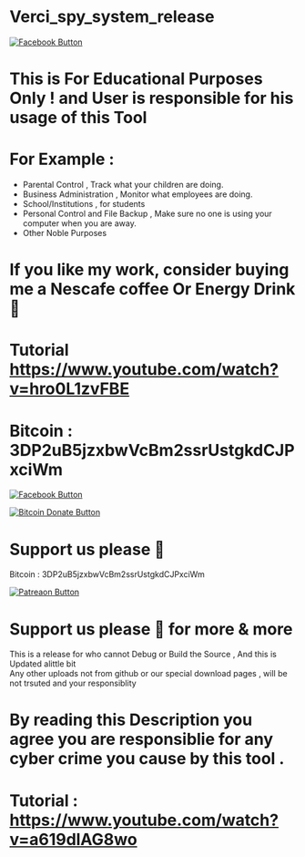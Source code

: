 # Verci_spy_system_release



[![Facebook Button](https://raw.githubusercontent.com/SaherBlueEagle/BlueEagle-XPR-Open-Source/main/ficon.png)](https://www.facebook.com/search/top?q=saher%20blue%20eagle)


# This is For Educational Purposes Only ! and User is responsible for his usage of this Tool

# For Example : 
- Parental Control , Track what your children are doing.
- Business Administration , Monitor what employees are doing.
- School/Institutions , for students
- Personal Control and File Backup , Make sure no one is using your computer when you are away.
- Other Noble Purposes
 
# If you like my work, consider buying me a Nescafe coffee Or Energy Drink 🥰 
# Tutorial https://www.youtube.com/watch?v=hro0L1zvFBE


# Bitcoin : 3DP2uB5jzxbwVcBm2ssrUstgkdCJPxciWm
[![Facebook Button](https://raw.githubusercontent.com/SaherBlueEagle/XPR-2020-Free/master/facebook_button.png)](https://www.facebook.com/NsBleeD/posts/)

[![Bitcoin Donate Button](https://raw.githubusercontent.com/SaherBlueEagle/XPR-2020-Free/master/Bitcoin-Donate-button.png)](https://www.facebook.com/NsBleeD/posts/)
# Support us please 🥰  
Bitcoin : 3DP2uB5jzxbwVcBm2ssrUstgkdCJPxciWm

[![Patreaon Button](https://raw.githubusercontent.com/SaherBlueEagle/XPR-2020-Free/master/patreon_button2.png)](https://www.patreon.com/BlueEagle)
# Support us please 🥰 for more & more  

This is a release for who cannot Debug or Build the Source , And this is Updated alittle bit  
Any other uploads not from github or our special download pages , will be not trsuted and your responsiblity
# By reading this Description you agree you are responsiblie for any cyber crime you cause by this tool .
# Tutorial : https://www.youtube.com/watch?v=a619dlAG8wo 
